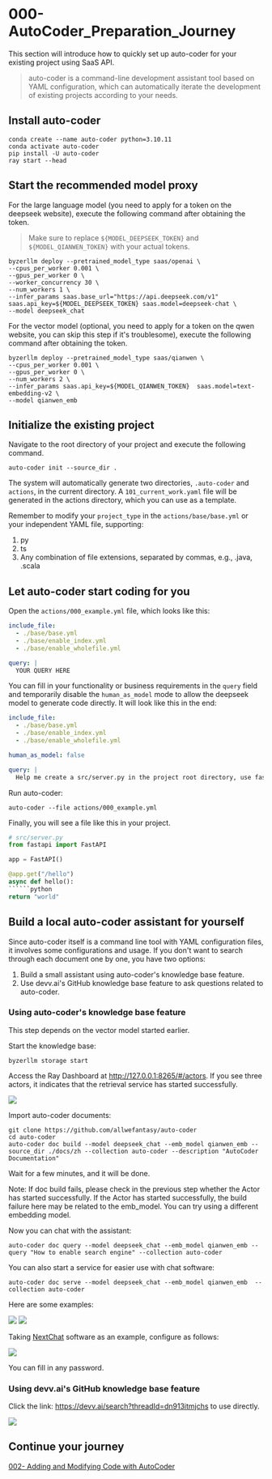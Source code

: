 # 000-AutoCoder_Preparation_Journey

This section will introduce how to quickly set up auto-coder for your existing project using SaaS API.

> auto-coder is a command-line development assistant tool based on YAML configuration, which can automatically iterate the development of existing projects according to your needs.

## Install auto-coder

```shell
conda create --name auto-coder python=3.10.11
conda activate auto-coder
pip install -U auto-coder
ray start --head
```

## Start the recommended model proxy

For the large language model (you need to apply for a token on the deepseek website), execute the following command after obtaining the token.

> Make sure to replace `${MODEL_DEEPSEEK_TOKEN}` and `${MODEL_QIANWEN_TOKEN}` with your actual tokens.

```shell
byzerllm deploy --pretrained_model_type saas/openai \
--cpus_per_worker 0.001 \
--gpus_per_worker 0 \
--worker_concurrency 30 \
--num_workers 1 \
--infer_params saas.base_url="https://api.deepseek.com/v1" saas.api_key=${MODEL_DEEPSEEK_TOKEN} saas.model=deepseek-chat \
--model deepseek_chat
```

For the vector model (optional, you need to apply for a token on the qwen website, you can skip this step if it's troublesome), execute the following command after obtaining the token.

```shell
byzerllm deploy --pretrained_model_type saas/qianwen \
--cpus_per_worker 0.001 \
--gpus_per_worker 0 \
--num_workers 2 \
--infer_params saas.api_key=${MODEL_QIANWEN_TOKEN}  saas.model=text-embedding-v2 \
--model qianwen_emb
```

## Initialize the existing project

Navigate to the root directory of your project and execute the following command.

```shell
auto-coder init --source_dir .
```

The system will automatically generate two directories, `.auto-coder` and `actions`, in the current directory. A `101_current_work.yaml` file will be generated in the actions directory, which you can use as a template.

Remember to modify your `project_type` in the `actions/base/base.yml` or your independent YAML file, supporting:

1. py
2. ts
3. Any combination of file extensions, separated by commas, e.g., .java, .scala

## Let auto-coder start coding for you

Open the `actions/000_example.yml` file, which looks like this:

```yaml
include_file:
  - ./base/base.yml
  - ./base/enable_index.yml
  - ./base/enable_wholefile.yml    

query: |
  YOUR QUERY HERE
```

You can fill in your functionality or business requirements in the `query` field and temporarily disable the `human_as_model` mode to allow the deepseek model to generate code directly. It will look like this in the end:

```yaml
include_file:
  - ./base/base.yml
  - ./base/enable_index.yml
  - ./base/enable_wholefile.yml    

human_as_model: false  

query: |  
  Help me create a src/server.py in the project root directory, use fastapi, create a /hello endpoint, and return world.
```

Run auto-coder:

```shell
auto-coder --file actions/000_example.yml
```

Finally, you will see a file like this in your project.

```python
# src/server.py
from fastapi import FastAPI

app = FastAPI()

@app.get("/hello")
async def hello():  
``````python
return "world"
```


## Build a local auto-coder assistant for yourself

Since auto-coder itself is a command line tool with YAML configuration files, it involves some configurations and usage. If you don't want to search through each document one by one, you have two options:

1. Build a small assistant using auto-coder's knowledge base feature.
2. Use devv.ai's GitHub knowledge base feature to ask questions related to auto-coder.


### Using auto-coder's knowledge base feature

This step depends on the vector model started earlier.

Start the knowledge base:

```shell
byzerllm storage start
```

Access the Ray Dashboard at http://127.0.0.1:8265/#/actors. If you see three actors, it indicates that the retrieval service has started successfully.

![](../images/000-07.png)

Import auto-coder documents:

```shell
git clone https://github.com/allwefantasy/auto-coder
cd auto-coder 
auto-coder doc build --model deepseek_chat --emb_model qianwen_emb --source_dir ./docs/zh --collection auto-coder --description "AutoCoder Documentation"
```

Wait for a few minutes, and it will be done.

Note: If doc build fails, please check in the previous step whether the Actor has started successfully. If the Actor has started successfully, the build failure here may be related to the emb_model. You can try using a different embedding model.

Now you can chat with the assistant:

```shell
auto-coder doc query --model deepseek_chat --emb_model qianwen_emb --query "How to enable search engine" --collection auto-coder
```

You can also start a service for easier use with chat software:

```shell
auto-coder doc serve --model deepseek_chat --emb_model qianwen_emb  --collection auto-coder
```

Here are some examples:

![](../images/000-01.png)
![](../images/000-02.png)

Taking [NextChat](https://github.com/ChatGPTNextWeb/ChatGPT-Next-Web/releases) software as an example, configure as follows:

![](../images/000-03.png)

You can fill in any password.

### Using devv.ai's GitHub knowledge base feature

Click the link: https://devv.ai/search?threadId=dn913itmjchs to use directly.

![](../images/000-04.png)

## Continue your journey

[002- Adding and Modifying Code with AutoCoder](./002-%20%E7%94%A8%20AutoCoder%20%E6%B7%BB%E5%8A%A0%E5%92%8C%E4%BF%AE%E6%94%B9%E4%BB%A3%E7%A0%81.md)
```